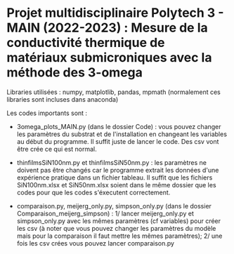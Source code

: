 # Projet multidisciplinaire Polytech 3 - MAIN (2022-2023) : Mesure de la conductivité thermique de matériaux submicroniques avec la méthode des 3-omega

Libraries utilisées : numpy, matplotlib, pandas, mpmath (normalement ces libraries sont incluses dans anaconda)

Les codes importants sont :
- 3omega_plots_MAIN.py (dans le dossier Code) : vous pouvez changer les paramètres du substrat et de l'installation en changeant les variables au début du programme. Il suffit juste de lancer le code. Des csv vont être crée ce qui est normal.

- thinfilmsSiN100nm.py et thinfilmsSiN50nm.py : les paramètres ne doivent pas être changés car le programme extrait les données d'une expérience pratique dans un fichier tableau. Il suffit que les fichiers SiN100nm.xlsx et SiN50nm.xlsx soient dans le même dossier que les codes pour que les codes s'éxecutent correctement.

- comparaison.py, meijerg_only.py, simpson_only.py (dans le dossier Comparaison_meijerg_simpson) :
1/ lancer meijerg_only.py et simpson_only.py avec les mêmes paramètres (cf variables) pour créer les csv (à noter que vous pouvez changer les paramètres du modèle mais pour la comparaison il faut mettre les mêmes paramètres);
2/ une fois les csv crées vous pouvez lancer comparaison.py
